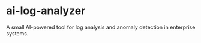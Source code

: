 # ai-log-analyzer
A small AI-powered tool for log analysis and anomaly detection in enterprise systems.
